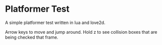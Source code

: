 # Platformer Test

A simple platformer test written in lua and love2d.

Arrow keys to move and jump around.
Hold z to see collision boxes that are being checked that frame.
